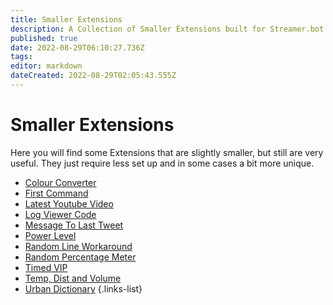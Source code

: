 ```yaml
---
title: Smaller Extensions
description: A Collection of Smaller Extensions built for Streamer.bot.
published: true
date: 2022-08-29T06:10:27.736Z
tags: 
editor: markdown
dateCreated: 2022-08-29T02:05:43.555Z
---
```


# Smaller Extensions

Here you will find some Extensions that are slightly smaller, but still are very useful. They just require less set up and in some cases a bit more unique. 

* [Colour Converter](/extensions/hex-code-and-rgb-value-converter)
* [First Command](/extensions/first-command)
* [Latest Youtube Video](/extensions/latest-youtube-video)
* [Log Viewer Code](/extensions/log-viewer)
* [Message To Last Tweet](/extensions/message-link-to-latest-tweet)
* [Power Level](/extensions/power-level)
* [Random Line Workaround](/extensions/line-variable)
* [Random Percentage Meter](/extensions/random-percentage-meter)
* [Timed VIP](/extensions/timed-vip)
* [Temp, Dist and Volume](/extensions/temperature-distance-and-volume-converter)
* [Urban Dictionary](/extensions/urban-dictionary)
{.links-list}